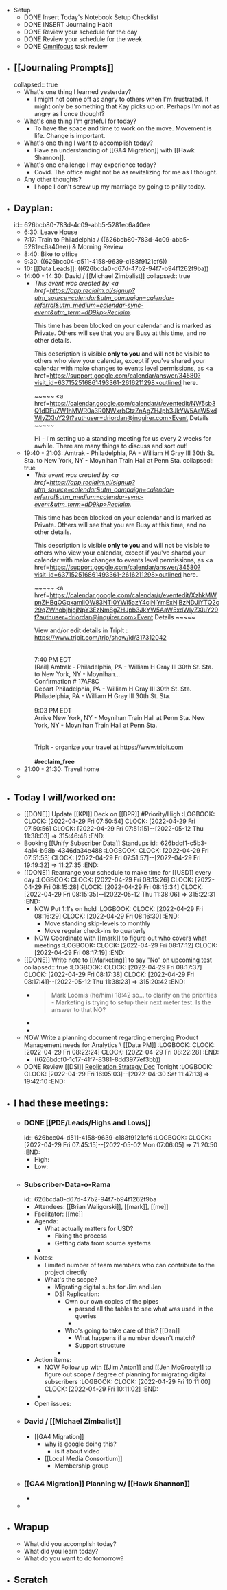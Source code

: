 - Setup
	- DONE Insert Today's Notebook Setup Checklist
	- DONE INSERT Journaling Habit
	- DONE Review your schedule for the day
	- DONE Review your schedule for the week
	- DONE [Omnifocus](omnifocus://) task review
- ## [[Journaling Prompts]]
  collapsed:: true
	- What's one thing I learned yesterday?
		- I might not come off as angry to others when I'm frustrated. It might only be something that Kay picks up on. Perhaps I'm not as angry as I once thought?
	- What's one thing I'm grateful for today?
		- To have the space and time to work on the move. Movement is life. Change is important.
	- What's one thing I want to accomplish today?
		- Have an understanding of [[GA4 Migration]] with [[Hawk Shannon]].
	- What's one challenge I may experience today?
		- Covid. The office might not be as revitalizing for me as I thought.
	- Any other thoughts?
		- I hope I don't screw up my marriage by going to philly today.
- ## Dayplan:
  id:: 626bcb80-783d-4c09-abb5-5281ec6a40ee
	- 6:30: Leave House
	- 7:17: Train to Philadelphia / ((626bcb80-783d-4c09-abb5-5281ec6a40ee)) & Morning Review
	- 8:40: Bike to office
	- 9:30: ((626bcc04-d511-4158-9639-c188f9121cf6))
	- 10: [[Data Leads]]: ((626bcda0-d67d-47b2-94f7-b94f1262f9ba))
	- 14:00 - 14:30: David / [[Michael Zimbalist]]
	  collapsed:: true
		- <i>This event was created by <a href=https://app.reclaim.ai/signup?utm_source=calendar&utm_campaign=calendar-referral&utm_medium=calendar-sync-event&utm_term=dD9kp>Reclaim</a>.</i><p>This time has been blocked on your calendar and is marked as Private. Others will see that you are Busy at this time, and no other details.</p><p>This description is visible <strong>only to you</strong> and will not be visible to others who view your calendar, except if you've shared your calendar with make changes to events level permissions, as <a href=https://support.google.com/calendar/answer/34580?visit_id=637152516861493361-2616211298>outlined here</a>.</p><p>~~~~~ <a href=https://calendar.google.com/calendar/r/eventedit/NW5sb3Q1dDFuZW1hMWR0a3R0NWxrbGtzZnAgZHJpb3JkYW5AaW5xdWlyZXIuY29t?authuser=driordan@inquirer.com>Event Details</a> ~~~~~</p>Hi - I'm setting up a standing meeting for us every 2 weeks for awhile.  There are many things to discuss and sort out!
	- 19:40 - 21:03: Amtrak - Philadelphia, PA - William H Gray III 30th St. Sta. to New York, NY - Moynihan Train Hall at Penn Sta.
	  collapsed:: true
		- <i>This event was created by <a href=https://app.reclaim.ai/signup?utm_source=calendar&utm_campaign=calendar-referral&utm_medium=calendar-sync-event&utm_term=dD9kp>Reclaim</a>.</i><p>This time has been blocked on your calendar and is marked as Private. Others will see that you are Busy at this time, and no other details.</p><p>This description is visible <strong>only to you</strong> and will not be visible to others who view your calendar, except if you've shared your calendar with make changes to events level permissions, as <a href=https://support.google.com/calendar/answer/34580?visit_id=637152516861493361-2616211298>outlined here</a>.</p><p>~~~~~ <a href=https://calendar.google.com/calendar/r/eventedit/XzhkMWpnZHBqOGgxamliOW83NTI0YWI5azY4cjNjYmExNjBzNDJiYTQ2c29qZWhobjhjcjNpY3EzNm8gZHJpb3JkYW5AaW5xdWlyZXIuY29t?authuser=driordan@inquirer.com>Event Details</a> ~~~~~</p><html-blob>View and/or edit details in TripIt : <a href=https://www.tripit.com/trip/show/id/317312042>https://www.tripit.com/trip/show/id/317312042</a><br>&nbsp;<br><br>7:40 PM EDT<br>[Rail] Amtrak - Philadelphia, PA - William H Gray III 30th St. Sta. to New York, NY - Moynihan...<br>Confirmation # 17AF8C<br>Depart Philadelphia, PA - William H Gray III 30th St. Sta. Philadelphia, PA - William H Gray III 30th St. Sta.<br>&nbsp;<br>9:03 PM EDT<br>Arrive New York, NY - Moynihan Train Hall at Penn Sta. New York, NY - Moynihan Train Hall at Penn Sta.<br>&nbsp;<br><br>TripIt - organize your travel at <a href=https://www.tripit.com>https://www.tripit.com</a></html-blob><br><br><strong><b>#reclaim_free</b></strong>
	- 21:00 - 21:30: Travel home
	-
- ## Today I  will/worked on:
	- [[DONE]] Update [[KPI]] Deck on [[BPR]] #Priority/High
	  :LOGBOOK:
	  CLOCK: [2022-04-29 Fri 07:50:54]
	  CLOCK: [2022-04-29 Fri 07:50:56]
	  CLOCK: [2022-04-29 Fri 07:51:15]--[2022-05-12 Thu 11:38:03] =>  315:46:48
	  :END:
	- Booking [[Unify Subscriber Data]] Standups
	  id:: 626bdcf1-c5b3-4a14-b98b-4346da34e488
	  :LOGBOOK:
	  CLOCK: [2022-04-29 Fri 07:51:53]
	  CLOCK: [2022-04-29 Fri 07:51:57]--[2022-04-29 Fri 19:19:32] =>  11:27:35
	  :END:
	- [[DONE]] Rearrange your schedule to make time for [[USD]] every day
	  :LOGBOOK:
	  CLOCK: [2022-04-29 Fri 08:15:26]
	  CLOCK: [2022-04-29 Fri 08:15:28]
	  CLOCK: [2022-04-29 Fri 08:15:34]
	  CLOCK: [2022-04-29 Fri 08:15:35]--[2022-05-12 Thu 11:38:06] =>  315:22:31
	  :END:
		- NOW Put 1:1's on hold
		  :LOGBOOK:
		  CLOCK: [2022-04-29 Fri 08:16:29]
		  CLOCK: [2022-04-29 Fri 08:16:30]
		  :END:
			- Move standing skip-levels to monthly
			- Move regular check-ins to quarterly
		- NOW Coordinate with [[mark]] to figure out who covers what meetings
		  :LOGBOOK:
		  CLOCK: [2022-04-29 Fri 08:17:12]
		  CLOCK: [2022-04-29 Fri 08:17:19]
		  :END:
	- [[DONE]] Write note to [[Marketing]] to say ["No" on upcoming test](https://[[philly]].slack.com/archives/C030UCHD1R6/p1651185743626539)
	  collapsed:: true
	  :LOGBOOK:
	  CLOCK: [2022-04-29 Fri 08:17:37]
	  CLOCK: [2022-04-29 Fri 08:17:38]
	  CLOCK: [2022-04-29 Fri 08:17:41]--[2022-05-12 Thu 11:38:23] =>  315:20:42
	  :END:
		- > Mark Loomis (he/him)  18:42
		  > so… to clarify on the priorities - Marketing is trying to setup their next meter test.  Is the answer to that NO?
		-
		-
	- NOW Write a planning document regarding emerging Product Management needs for Analytics \ [[Data PM]]
	  :LOGBOOK:
	  CLOCK: [2022-04-29 Fri 08:22:24]
	  CLOCK: [2022-04-29 Fri 08:22:28]
	  :END:
		- ((626bdcf0-1c17-41f7-8381-8dd3977ef3bb))
	- DONE Review [[DSI]] [Replication Strategy Doc](https://docs.google.com/document/d/1ZmYOaOpYcupEpGeW6CHxlfq2D4GrsXg_0E3eUvfceTc/edit#heading=h.778ew81q9l8d) Tonight
	  :LOGBOOK:
	  CLOCK: [2022-04-29 Fri 16:05:03]--[2022-04-30 Sat 11:47:13] =>  19:42:10
	  :END:
- ## I had these meetings:
	- ### DONE [[PDE/Leads/Highs and Lows]]
	  id:: 626bcc04-d511-4158-9639-c188f9121cf6
	  :LOGBOOK:
	  CLOCK: [2022-04-29 Fri 07:45:15]--[2022-05-02 Mon 07:06:05] =>  71:20:50
	  :END:
		- High:
		- Low:
	- ### Subscriber-Data-o-Rama
	  id:: 626bcda0-d67d-47b2-94f7-b94f1262f9ba
		- Attendees: [[Brian Waligorski]], [[mark]], [[me]]
		- Facilitator: [[me]]
		- Agenda:
			- What actually matters for USD?
				- Fixing the process
				- Getting data from source systems
			-
		- Notes:
			- Limited number of team members who can contribute to the project directly
			- What's the scope?
				- Migrating digital subs for Jim and Jen
				- DSI Replication:
					- Own our own copies of the pipes
						- parsed all the tables to see what was used in the queries
						-
					- Who's going to take care of this? [[Dan]]
						- What happens if a number doesn't match?
						- Support structure
					-
		- Action items:
			- NOW Follow up with [[Jim Anton]] and [[Jen McGroaty]] to figure out scope / degree of planning for migrating digital subscribers
			  :LOGBOOK:
			  CLOCK: [2022-04-29 Fri 10:11:00]
			  CLOCK: [2022-04-29 Fri 10:11:02]
			  :END:
			-
		- Open issues:
	- ### David / [[Michael Zimbalist]]
		- [[GA4 Migration]]
			- why is google doing this?
				- is it about video
			- [[Local Media Consortium]]
				- Membership group
	- ### [[GA4 Migration]] Planning w/ [[Hawk Shannon]]
		-
	-
- ## Wrapup
	- What did you accomplish today?
	- What did you learn today?
	- What do you want to do tomorrow?
- ## Scratch